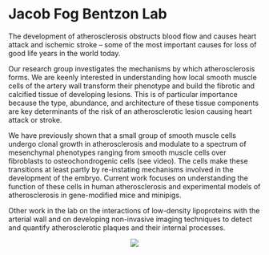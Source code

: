 # Jacob Fog Bentzon Lab

The development of atherosclerosis obstructs blood flow and causes heart attack and ischemic stroke – some of the most important causes for loss of good life years in the world today.

Our research group investigates the mechanisms by which atherosclerosis forms. We are keenly interested in understanding how local smooth muscle cells of the artery wall transform their phenotype and build the fibrotic and calcified tissue of developing lesions. This is of particular importance because the type, abundance, and architecture of these tissue components are key determinants of the risk of an atherosclerotic lesion causing heart attack or stroke.

We have previously shown that a small group of smooth muscle cells undergo clonal growth in atherosclerosis and modulate to a spectrum of mesenchymal phenotypes ranging from smooth muscle cells over fibroblasts to osteochondrogenic cells (see video). The cells make these transitions at least partly by re-instating mechanisms involved in the development of the embryo. Current work focuses on understanding the function of these cells in human atherosclerosis and experimental models of atherosclerosis in gene-modified mice and minipigs.

Other work in the lab on the interactions of low-density lipoproteins with the arterial wall and on developing non-invasive imaging techniques to detect and quantify atherosclerotic plaques and their internal processes.

<p align="center"><img src="https://github.com/LAB-JFB/.github/assets/1359078/02a8e457-f788-4e4c-b0a3-8b27cbb4b15b" /></p>
